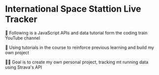 # International Space Stattion Live Tracker
📕 Following is a JavaScript APIs and data tutorial form the coding train YouTube channel

🎯 Using tutorials in the course to reinforce previous learning and build my own project

🏃‍♂️ Goal is to create my own personal project, tracking mt running data using Strava's API
